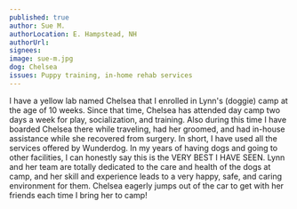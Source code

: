 ```yaml
---
published: true
author: Sue M.
authorLocation: E. Hampstead, NH
authorUrl:
signees:
image: sue-m.jpg
dog: Chelsea
issues: Puppy training, in-home rehab services
---
```


I have a yellow lab named Chelsea that I enrolled in Lynn's (doggie) camp at the age of 10 weeks. Since that time, Chelsea has attended day camp two days a week for play, socialization, and training. Also during this time I have boarded Chelsea there while traveling, had her groomed, and had in-house assistance while she recovered from surgery. In short, I have used all the services offered by Wunderdog. In my years of having dogs and going to other facilities, I can honestly say this is the VERY BEST I HAVE SEEN. Lynn and her team are totally dedicated to the care and health of the dogs at camp, and her skill and experience leads to a very happy, safe, and caring environment for them. Chelsea eagerly jumps out of the car to get with her friends each time I bring her to camp!
